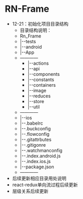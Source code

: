 # RN-Frame
- 12-21：初始化项目目录结构
    - 目录结构说明：
    - Rn_Frame
    - |--tests
    - |--android
    - |--App
    - ————
        - |--actions 
        - |--api
        - |--components
        - |--constants
        - |--containers
        - |--image
        - |--reduces
        - |--store
        - |--util
    - ————
    - |--ios
    - |--.babelrc
    - |--.buckconfig
    - |--.flowconfig
    - |--.gitattrbutes
    - |--.gitigonre
    - |--.watchmanconfig
    - |--.index.android.js
    - |--.index.ios.js
    - |--package.json
    - ————
- 后续更新相应目录用处说明
- react-redux单向流过程后续更新
- 层级关系后续更新